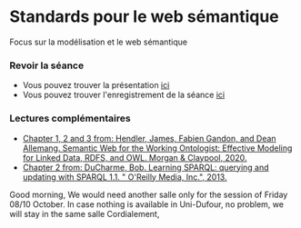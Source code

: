 
# Standards pour le web sémantique

Focus sur la modélisation et le web sémantique


### Revoir la séance

- Vous pouvez trouver la présentation [ici](KR2.pdf) 
- Vous pouvez trouver l'enregistrement de la séance [ici](#)



### Lectures complémentaires

- [Chapter 1, 2 and 3 from: Hendler, James, Fabien Gandon, and Dean Allemang. Semantic Web for the Working Ontologist: Effective Modeling for Linked Data, RDFS, and OWL. Morgan & Claypool, 2020.](https://drive.switch.ch/index.php/s/1GwjZQiEViM2tNM)
- [Chapter 2 from: DuCharme, Bob. Learning SPARQL: querying and updating with SPARQL 1.1. " O'Reilly Media, Inc.", 2013.](https://drive.switch.ch/index.php/s/rPhcQA3gi0qI8Pk)


Good morning, 
We would need another salle only for the session of Friday 08/10 October. In case nothing is available in Uni-Dufour, no problem, we will stay in the same salle
Cordialement, 





